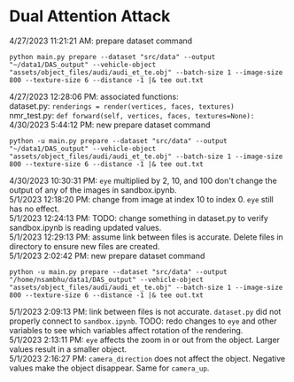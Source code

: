 # Dual Attention Attack
4/27/2023 11:21:21 AM: prepare dataset command
```
python main.py prepare --dataset "src/data" --output "~/data1/DAS_output" --vehicle-object "assets/object_files/audi/audi_et_te.obj" --batch-size 1 --image-size 800 --texture-size 6 --distance -1 |& tee out.txt
```
4/27/2023 12:28:06 PM: associated functions:  
dataset.py: `renderings = render(vertices, faces, textures)`  
nmr_test.py: `def forward(self, vertices, faces, textures=None):`  
4/30/2023 5:44:12 PM: new prepare dataset command
```
python -u main.py prepare --dataset "src/data" --output "~/data1/DAS_output" --vehicle-object "assets/object_files/audi/audi_et_te.obj" --batch-size 1 --image-size 800 --texture-size 6 --distance -1 |& tee out.txt
```
4/30/2023 10:30:31 PM: `eye` multiplied by 2, 10, and 100 don't change the output of any of the images in sandbox.ipynb.  
5/1/2023 12:18:20 PM: change from image at index 10 to index 0. `eye` still has no effect.  
5/1/2023 12:24:13 PM: TODO: change something in dataset.py to verify sandbox.ipynb is reading updated values.  
5/1/2023 12:29:13 PM: assume link between files is accurate. Delete files in directory to ensure new files are created.  
5/1/2023 2:02:42 PM: new prepare dataset command
```
python -u main.py prepare --dataset "src/data" --output "/home/nsambhu/data1/DAS_output" --vehicle-object "assets/object_files/audi/audi_et_te.obj" --batch-size 1 --image-size 800 --texture-size 6 --distance -1 |& tee out.txt
```
5/1/2023 2:09:13 PM: link between files is not accurate. `dataset.py` did not properly connect to `sandbox.ipynb`. TODO: redo changes to `eye` and other variables to see which variables affect rotation of the rendering.  
5/1/2023 2:13:11 PM: `eye` affects the zoom in or out from the object. Larger values result in a smaller object.  
5/1/2023 2:16:27 PM: `camera_direction` does not affect the object. Negative values make the object disappear.  Same for `camera_up`.  
